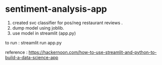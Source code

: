 # sentiment-analysis-app
 
1. created svc classifier for pos/neg restaurant reviews .
2. dump model using joblib.
3. use model in streamlit (app.py)

to run :
  streamlit run app.py 
  
reference :
https://hackernoon.com/how-to-use-streamlit-and-python-to-build-a-data-science-app
